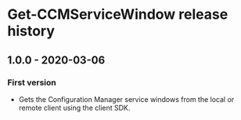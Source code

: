 # Get-CCMServiceWindow release history

## 1.0.0 - 2020-03-06

### First version

* Gets the Configuration Manager service windows from the local or remote client using the client SDK.
